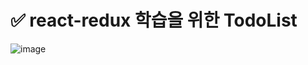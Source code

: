 # ✅ react-redux 학습을 위한 TodoList

![image](https://github.com/bananashow/react-redux-todolist/assets/85798544/94c0cf62-3e9a-4c34-a1b6-d24cc87c81ac)
